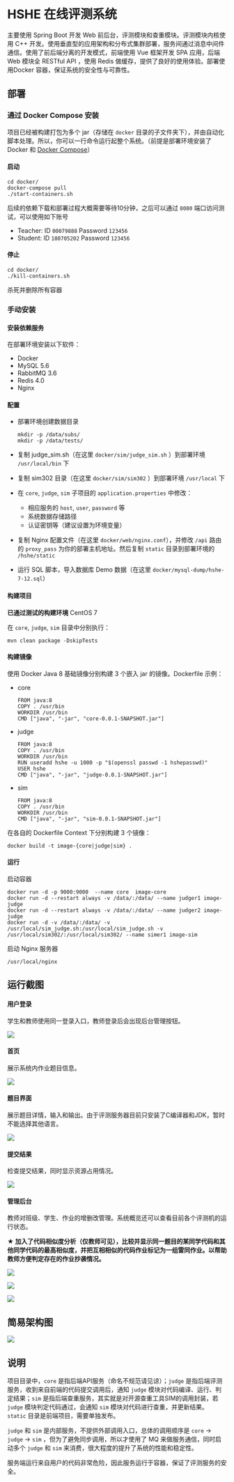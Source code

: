 # HSHE 在线评测系统

主要使用 Spring Boot 开发 Web 前后台，评测模块和查重模块。评测模块内核使用 C++ 开发。使用垂直型的应用架构和分布式集群部署，服务间通过消息中间件通信。使用了前后端分离的开发模式，前端使用 Vue 框架开发 SPA 应用，后端 Web 模块全 RESTful API ，使用 Redis 做缓存，提供了良好的使用体验。部署使用Docker 容器，保证系统的安全性与可靠性。

## 部署

### 通过 Docker Compose 安装

项目已经被构建打包为多个 jar（存储在 `docker` 目录的子文件夹下），并由自动化脚本处理。所以，你可以一行命令运行起整个系统。（前提是部署环境安装了 Docker 和 [Docker Compose](https://docs.docker.com/compose/install/)）

#### 启动

```
cd docker/
docker-compose pull
./start-containers.sh
```

后续的依赖下载和部署过程大概需要等待10分钟，之后可以通过 `8080` 端口访问测试，可以使用如下账号

- Teacher: ID `00079888` Password `123456`
- Student: ID `180705202` Password `123456`

#### 停止

```
cd docker/
./kill-containers.sh
```

杀死并删除所有容器

### 手动安装

#### 安装依赖服务

在部署环境安装以下软件：

- Docker
- MySQL 5.6
- RabbitMQ 3.6
- Redis 4.0
- Nginx

#### 配置

- 部署环境创建数据目录

  ```
  mkdir -p /data/subs/
  mkdir -p /data/tests/
  ```

- 复制 judge_sim.sh（在这里 `docker/sim/judge_sim.sh` ）到部署环境 `/usr/local/bin` 下 

- 复制 sim302 目录（在这里 `docker/sim/sim302` ）到部署环境 `/usr/local` 下

- 在 `core`, `judge`, `sim` 子项目的 `application.properties` 中修改：
  - 相应服务的 `host`, `user`, `password` 等
  - 系统数据存储路径
  - 认证密钥等（建议设置为环境变量）

- 复制 Nginx 配置文件（在这里 `docker/web/nginx.conf`），并修改 `/api` 路由的 `proxy_pass` 为你的部署主机地址。然后复制 `static` 目录到部署环境的 `/hshe/static` 

- 运行 SQL 脚本，导入数据库 Demo 数据（在这里 `docker/mysql-dump/hshe-7-12.sql`）

#### 构建项目

**已通过测试的构建环境** CentOS 7

在 `core`, `judge`, `sim` 目录中分别执行：

```
mvn clean package -DskipTests
```

#### 构建镜像

使用 Docker Java 8 基础镜像分别构建 3 个嵌入 jar 的镜像。Dockerfile 示例：

- core

  ```
  FROM java:8
  COPY . /usr/bin
  WORKDIR /usr/bin
  CMD ["java", "-jar", "core-0.0.1-SNAPSHOT.jar"]
  ```

- judge

  ```
  FROM java:8
  COPY . /usr/bin
  WORKDIR /usr/bin
  RUN useradd hshe -u 1000 -p "$(openssl passwd -1 hshepasswd)"
  USER hshe
  CMD ["java", "-jar", "judge-0.0.1-SNAPSHOT.jar"]
  ```

- sim

  ```
  FROM java:8
  COPY . /usr/bin
  WORKDIR /usr/bin
  CMD ["java", "-jar", "sim-0.0.1-SNAPSHOT.jar"]
  ```

  

在各自的 Dockerfile Context 下分别构建 3 个镜像：

```
docker build -t image-{core|judge|sim} .
```

#### 运行

启动容器

```
docker run -d -p 9000:9000  --name core  image-core
docker run -d --restart always -v /data/:/data/ --name judger1 image-judge
docker run -d --restart always -v /data/:/data/ --name judger2 image-judge
docker run -d -v /data/:/data/ -v /usr/local/sim_judge.sh:/usr/local/sim_judge.sh -v /usr/local/sim302/:/usr/local/sim302/ --name simer1 image-sim
```

启动 Nginx 服务器

```
/usr/local/nginx
```

## 运行截图

#### 用户登录

学生和教师使用同一登录入口，教师登录后会出现后台管理按钮。

![](screenshots/test-login.JPG)

#### 首页

展示系统内作业题目信息。

![](screenshots/test-index.png)

#### 题目界面

展示题目详情，输入和输出。由于评测服务器目前只安装了C编译器和JDK，暂时不能选择其他语言。

![](screenshots/test-problem.png)

#### 提交结果

检查提交结果，同时显示资源占用情况。

![](screenshots/test-subs.JPG)

#### 管理后台 

教师对班级、学生、作业的增删改管理。系统概览还可以查看目前各个评测机的运行状态。

**★ 加入了代码相似度分析（仅教师可见），比较并显示同一题目的某同学代码和其他同学代码的最高相似度，并把互相相似的代码作业标记为一组雷同作业。以帮助教师方便判定存在的作业抄袭情况。**

![](screenshots/test-anysics.PNG)

![](screenshots/test-addp.PNG)

![](screenshots/test-groups.PNG)

## 简易架构图

![](screenshots/arch.png)

## 说明

项目目录中，`core` 是指后端API服务（命名不规范请见谅）；`judge` 是指后端评测服务，收到来自前端的代码提交调用后，通知 `judge` 模块对代码编译、运行、判定结果；`sim` 是指后端查重服务，其实就是对开源查重工具SIM的调用封装，若 `judge` 模块判定代码通过，会通知 `sim` 模块对代码进行查重，并更新结果。`static` 目录是前端项目，需要单独发布。

`judge` 和 `sim` 是内部服务，不提供外部调用入口，总体的调用顺序是 `core` -> `judge` -> `sim` ，但为了避免同步调用，所以才使用了 MQ 来做服务通信，同时启动多个 `judge` 和 `sim` 来消费，很大程度的提升了系统的性能和稳定性。

服务端运行来自用户的代码非常危险，因此服务运行于容器，保证了评测服务的安全。